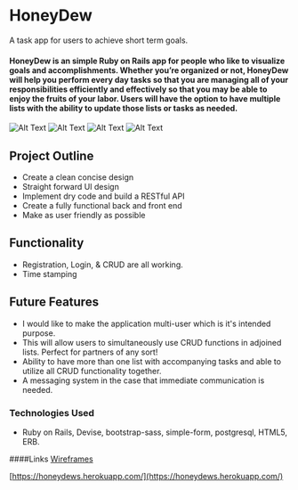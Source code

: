 # HoneyDew
A task app for users to achieve short term goals.


#### HoneyDew is an simple Ruby on Rails app for people who like to visualize goals and accomplishments. Whether you’re organized or not, HoneyDew will help you perform every day tasks so that you are managing all of your responsibilities efficiently and effectively so that you may be able to enjoy the fruits of your labor. Users will have the option to have multiple lists with the ability to update those lists or tasks as needed.

![Alt Text](http://i.imgur.com/QmPtKU6.jpg)
![Alt Text](http://i.imgur.com/gjjp9NL.jpg)
![Alt Text](http://i.imgur.com/iEI7EGA.jpg)
![Alt Text](http://i.imgur.com/ZQ75YCf.jpg)


## Project Outline

  - Create a clean concise design
  - Straight forward UI design
  - Implement dry code and build a RESTful API
  - Create a fully functional back and front end
  - Make as user friendly as possible

## Functionality

  - Registration, Login, & CRUD are all working.
  - Time stamping

## Future Features

  - I would like to make the application multi-user which is it's intended purpose.
  - This will allow users to simultaneously use CRUD functions in adjoined lists. Perfect for partners of any sort!
  - Ability to have more than one list with accompanying tasks and able to utilize all CRUD functionality together.
  - A messaging system in the case that immediate communication is needed.

### Technologies Used

  - Ruby on Rails, Devise, bootstrap-sass, simple-form, postgresql, HTML5, ERB.

####Links
[Wireframes](https://www.justinmind.com/usernote/prototypes/18704982/18715490/18840028/index.html#/screens/d12245cc-1680-458d-89dd-4f0d7fb22724)

[https://honeydews.herokuapp.com/](https://honeydews.herokuapp.com/)
